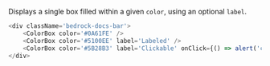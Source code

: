 Displays a single box filled within a given `color`, using 
an optional `label`.

```js
<div className='bedrock-docs-bar'>
    <ColorBox color='#0A61FE' />
    <ColorBox color='#5100EE' label='Labeled' />
    <ColorBox color='#5B28B3' label='Clickable' onClick={() => alert('color box clicked') } />
</div>
```

